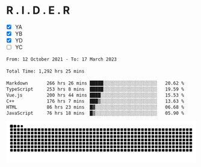 # R . I . D . E . R

- [x] YA
- [x] YB
- [x] YD
- [ ] YC

<!--START_SECTION:waka-->

```text
From: 12 October 2021 - To: 17 March 2023

Total Time: 1,292 hrs 25 mins

Markdown       266 hrs 26 mins █████░░░░░░░░░░░░░░░░░░░░   20.62 %
TypeScript     253 hrs 8 mins  █████░░░░░░░░░░░░░░░░░░░░   19.59 %
Vue.js         200 hrs 44 mins ████░░░░░░░░░░░░░░░░░░░░░   15.53 %
C++            176 hrs 7 mins  ███▒░░░░░░░░░░░░░░░░░░░░░   13.63 %
HTML           86 hrs 23 mins  █▓░░░░░░░░░░░░░░░░░░░░░░░   06.68 %
JavaScript     76 hrs 18 mins  █▒░░░░░░░░░░░░░░░░░░░░░░░   05.90 %
```

<!--END_SECTION:waka-->

![](https://raw.githubusercontent.com/kok-s0s/kok-s0s/main/assets/github-contribution-grid-snake.svg)
